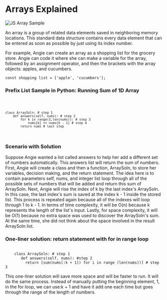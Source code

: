 # Arrays Explained

<img src="#" alt="JS Array Sample">

<p>An array is a group of related data elements saved in neighboring memory locations. 
This standard data structure contains every data element that can be entered as soon as possible by just using its index number. </p>

<p>For example, Angie can create an array as a shopping list for the grocery store. Angie can code it where she can make a variable for the array, followed by an assignment operator, and then the brackets with the array objects: apples, and cucumbers.

    const shopping list = ['apple', 'cucumbers']; 

</p>

<h3>Prefix List Sample in Python: Running Sum of 1D Array</h3>

<code>

    class ArraySoln: # step 1
        def answers(self, nums): # step 2
            for k in range(1,len(nums)): # step 3
                nums[k] += nums[k - 1] # step 4
            return nums # last step
</code>

<h3>Scenario with Solution</h3>
<p>Suppose Angie wanted a list called answers to help her add a different set of numbers automatically. This answers list will return the sum of numbers. First, Angie will create a class and then a function, ArraySoln, to store her variables, decision making, and the return statement. The idea here is to contain parameters self, nums, and integer list loop through all of the possible sets of numbers that will be added and return this sum of ArraySoln. Next, Angie will rise the index of k by the last index's ArraySoln. In this case, the last index's sum is saved at the index k - 1 inside the stored list. This process is repeated again because all of the indexes will loop through 1 to k - 1. In terms of time complexity, it will be O(n) because k represents the length of the list's input. Lastly, for space complexity, it will be O(1) because no extra space was used to discover the ArraySoln's sum. At the same time, she did not think about the space involved in the result ArraySoln list. </p>


<h3>One-liner solution: return statement with for in range loop</h3>

<code>
    class ArraySoln: # step 1
       def answers(self, nums): #step 2
         return [sum(nums[:k + 1]) for i in range (len(nums))] # step 3
</code>

<p>This one-liner solution will save more space and will be faster to run. It will do the same process. Instead of manually putting the beginning element, 1, in the for loop, we can use:k + 1 and have it add one each time but goes through the range of the length of numbers. </p>
